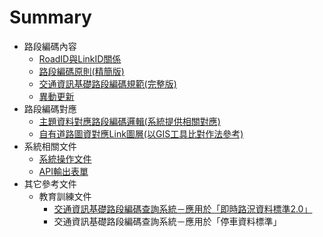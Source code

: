 # Summary

* 路段編碼內容
  * [RoadID與LinkID關係](Code/1RoadID.md)
  * [路段編碼原則(精簡版)](Code/2Code.md)
  * [交通資訊基礎路段編碼規範(完整版)](Code/3Standard.md)
  * [異動更新](Code/4Update.md)
* 路段編碼對應 
  * [主題資料對應路段編碼邏輯(系統提供相關對應)](Logic/Logic.md)
  * [自有道路圖資對應Link圖層(以GIS工具比對作法參考)](GIS/GIS.md)
* 系統相關文件
  * [系統操作文件](Tools/Tools.md)
  * [API輸出表單](Tools/API.md)
* 其它參考文件
  * 教育訓練文件
    * [交通資訊基礎路段編碼查詢系統－應用於「即時路況資料標準2.0」](Training/Training01.md)
    * 交通資訊基礎路段編碼查詢系統－應用於「停車資料標準」
